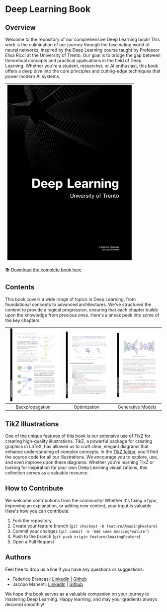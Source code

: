 # Deep Learning Book

## Overview

Welcome to the repository of our comprehensive Deep Learning book! This work is the culmination of our journey through the fascinating world of neural networks, inspired by the Deep Learning course taught by Professor Elisa Ricci at the University of Trento.
Our goal is to bridge the gap between theoretical concepts and practical applications in the field of Deep Learning. Whether you're a student, researcher, or AI enthusiast, this book offers a deep dive into the core principles and cutting-edge techniques that power modern AI systems.

|<a href="https://github.com/federicobrancasi/Deep-Learning/blob/main/tikz/Github%20Showcase%20Cover.jpg"><img src="https://github.com/federicobrancasi/Deep-Learning/blob/main/tikz/Github%20Showcase%20Cover.jpg" alt="Backpropagation" width="400px"/></a>|
|:--:|
📚 [Download the complete book here](https://github.com/federicobrancasi/Deep-Learning/blob/main/Deep_Learning.pdf)

## Contents

This book covers a wide range of topics in Deep Learning, from foundational concepts to advanced architectures. We've structured the content to provide a logical progression, ensuring that each chapter builds upon the knowledge from previous ones. Here's a sneak peek into some of the key chapters:

|<a href="https://github.com/federicobrancasi/Deep-Learning/blob/main/tikz/Github%20Showcase%201.jpg"><img src="https://github.com/federicobrancasi/Deep-Learning/blob/main/tikz/Github%20Showcase%201.jpg" alt="Backpropagation" width="220px"/></a>|<a href="https://github.com/federicobrancasi/Deep-Learning/blob/main/tikz/Github%20Showcase%202.jpg"><img src="https://github.com/federicobrancasi/Deep-Learning/blob/main/tikz/Github%20Showcase%202.jpg" alt="Optimization" width="220px"/></a>|<a href="https://github.com/federicobrancasi/Deep-Learning/blob/main/tikz/Github%20Showcase%203.jpg"><img src="https://github.com/federicobrancasi/Deep-Learning/blob/main/tikz/Github%20Showcase%203.jpg" alt="Generative Models" width="220px"/></a>|
|:--:|:--:|:--:|
|Backpropagation|Optimization|Generative Models|

## TikZ Illustrations

One of the unique features of this book is our extensive use of TikZ for creating high-quality illustrations. TikZ, a powerful package for creating graphics in LaTeX, has allowed us to craft clear, elegant diagrams that enhance understanding of complex concepts.
In the [TikZ folder](https://github.com/federicobrancasi/Deep-Learning/tree/main/tikz), you'll find the source code for all our illustrations. We encourage you to explore, use, and even improve upon these diagrams. Whether you're learning TikZ or looking for inspiration for your own Deep Learning visualizations, this collection serves as a valuable resource.

## How to Contribute

We welcome contributions from the community! Whether it's fixing a typo, improving an explanation, or adding new content, your input is valuable. Here's how you can contribute:

1. Fork the repository
2. Create your feature branch (`git checkout -b feature/AmazingFeature`)
3. Commit your changes (`git commit -m 'Add some AmazingFeature'`)
4. Push to the branch (`git push origin feature/AmazingFeature`)
5. Open a Pull Request

## Authors
Feel free to drop us a line if you have any questions or suggestions:

- Federico Brancasi: [LinkedIn](https://www.linkedin.com/in/federicobrancasi/) | [Github](https://www.linkedin.com/in/federicobrancasi/)
- Jacopo Manenti: [LinkedIn](https://www.linkedin.com/in/jacopo-manenti-7885651a7/) | [Github](https://github.com/jacopomanenti01)

We hope this book serves as a valuable companion on your journey to mastering Deep Learning. Happy learning, and may your gradients always descend smoothly!

